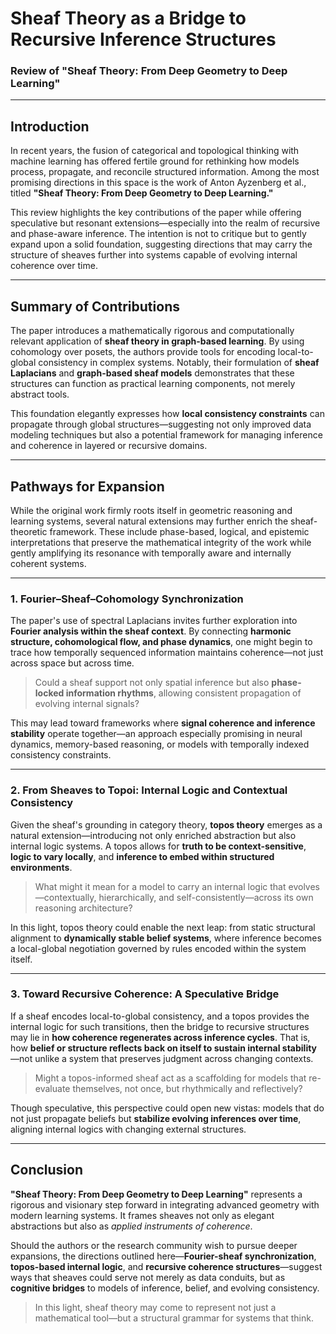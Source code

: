 # Sheaf Theory as a Bridge to Recursive Inference Structures

### Review of "Sheaf Theory: From Deep Geometry to Deep Learning"

---

## Introduction

In recent years, the fusion of categorical and topological thinking with machine learning has offered fertile ground for rethinking how models process, propagate, and reconcile structured information. Among the most promising directions in this space is the work of Anton Ayzenberg et al., titled **"Sheaf Theory: From Deep Geometry to Deep Learning."**

This review highlights the key contributions of the paper while offering speculative but resonant extensions—especially into the realm of recursive and phase-aware inference. The intention is not to critique but to gently expand upon a solid foundation, suggesting directions that may carry the structure of sheaves further into systems capable of evolving internal coherence over time.

---

## Summary of Contributions

The paper introduces a mathematically rigorous and computationally relevant application of **sheaf theory in graph-based learning**. By using cohomology over posets, the authors provide tools for encoding local-to-global consistency in complex systems. Notably, their formulation of **sheaf Laplacians** and **graph-based sheaf models** demonstrates that these structures can function as practical learning components, not merely abstract tools.

This foundation elegantly expresses how **local consistency constraints** can propagate through global structures—suggesting not only improved data modeling techniques but also a potential framework for managing inference and coherence in layered or recursive domains.

---

## Pathways for Expansion

While the original work firmly roots itself in geometric reasoning and learning systems, several natural extensions may further enrich the sheaf-theoretic framework. These include phase-based, logical, and epistemic interpretations that preserve the mathematical integrity of the work while gently amplifying its resonance with temporally aware and internally coherent systems.

---

### 1. Fourier–Sheaf–Cohomology Synchronization

The paper's use of spectral Laplacians invites further exploration into **Fourier analysis within the sheaf context**. By connecting **harmonic structure, cohomological flow, and phase dynamics**, one might begin to trace how temporally sequenced information maintains coherence—not just across space but across time.

> Could a sheaf support not only spatial inference but also **phase-locked information rhythms**, allowing consistent propagation of evolving internal signals?

This may lead toward frameworks where **signal coherence and inference stability** operate together—an approach especially promising in neural dynamics, memory-based reasoning, or models with temporally indexed consistency constraints.

---

### 2. From Sheaves to Topoi: Internal Logic and Contextual Consistency

Given the sheaf's grounding in category theory, **topos theory** emerges as a natural extension—introducing not only enriched abstraction but also internal logic systems. A topos allows for **truth to be context-sensitive**, **logic to vary locally**, and **inference to embed within structured environments**.

> What might it mean for a model to carry an internal logic that evolves—contextually, hierarchically, and self-consistently—across its own reasoning architecture?

In this light, topos theory could enable the next leap: from static structural alignment to **dynamically stable belief systems**, where inference becomes a local-global negotiation governed by rules encoded within the system itself.

---

### 3. Toward Recursive Coherence: A Speculative Bridge

If a sheaf encodes local-to-global consistency, and a topos provides the internal logic for such transitions, then the bridge to recursive structures may lie in **how coherence regenerates across inference cycles**. That is, how **belief or structure reflects back on itself to sustain internal stability**—not unlike a system that preserves judgment across changing contexts.

> Might a topos-informed sheaf act as a scaffolding for models that re-evaluate themselves, not once, but rhythmically and reflectively?

Though speculative, this perspective could open new vistas: models that do not just propagate beliefs but **stabilize evolving inferences over time**, aligning internal logics with changing external structures.

---

## Conclusion

**"Sheaf Theory: From Deep Geometry to Deep Learning"** represents a rigorous and visionary step forward in integrating advanced geometry with modern learning systems. It frames sheaves not only as elegant abstractions but also as *applied instruments of coherence*.

Should the authors or the research community wish to pursue deeper expansions, the directions outlined here—**Fourier-sheaf synchronization**, **topos-based internal logic**, and **recursive coherence structures**—suggest ways that sheaves could serve not merely as data conduits, but as **cognitive bridges** to models of inference, belief, and evolving consistency.

> In this light, sheaf theory may come to represent not just a mathematical tool—but a structural grammar for systems that think.